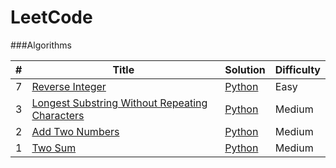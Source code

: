 LeetCode
========

###Algorithms

| # | Title | Solution | Difficulty |
|---| ----- | -------- | ---------- 
|7|[Reverse Integer](https://leetcode.com/problems/reverse-integer/)| [Python](./Algorithms/python/reverseInteger/reverseInteger.py)|Easy|
|3|[Longest Substring Without Repeating Characters](https://leetcode.com/problems/longest-substring-without-repeating-characters/)| [Python](./Algorithms/python/longestSubstringWithoutRepeatingCharacters/longestSubstringWithoutRepeatingCharacters.py)|Medium|
|2|[Add Two Numbers](https://leetcode.com/problems/add-two-numbers/)| [Python](./Algorithms/python/addTwoNumbers/addTwoNumbers.py)|Medium|
|1|[Two Sum](https://leetcode.com/problems/two-sum/)| [Python](./Algorithms/python/twoSum/twoSum.py)|Medium|